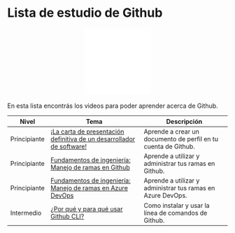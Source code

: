 # Lista de estudio de Github

<!-- markdownlint-disable -->
<div align="center">
  <img src="../../assets/images/github.png" width="30%" alt="Github Logo">
</div>

En esta lista encontrás los videos para poder aprender acerca de Github.

|Nivel|Tema|Descripción|
|-----|----|-----------|
|Principiante|[¡La carta de presentación definitiva de un desarrollador de software!](https://youtu.be/Fik86by17OY)|Aprende a crear un documento de perfil en tu cuenta de Github.|
|Principiante|[Fundamentos de ingeniería: Manejo de ramas en Github](https://youtu.be/-KxG3nXV7lM)|Aprende a utilizar y administrar tus ramas en Github.|
|Principiante|[Fundamentos de ingeniería: Manejo de ramas en Azure DevOps](https://youtu.be/0Va7TSy5BbA)|Aprende a utilizar y administrar tus ramas en Azure DevOps.|
|Intermedio|[¿Por qué y para qué usar Github CLI?](https://youtu.be/EDOoUSbXin8)|Como instalar y usar la línea de comandos de Github.|
